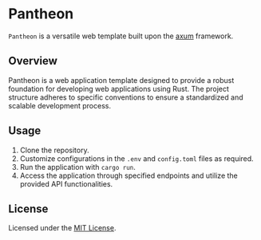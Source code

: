 # Pantheon

`Pantheon` is a versatile web template built upon the [axum](https://github.com/tokio-rs/axum) framework.

## Overview

Pantheon is a web application template designed to provide a robust foundation for developing web applications using Rust. The project structure adheres to specific conventions to ensure a standardized and scalable development process.

## Usage

1. Clone the repository.
2. Customize configurations in the `.env` and `config.toml` files as required.
3. Run the application with `cargo run`.
4. Access the application through specified endpoints and utilize the provided API functionalities.

## License

Licensed under the [MIT License](LICENSE).